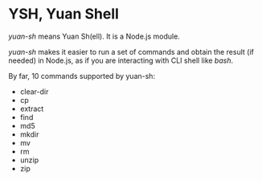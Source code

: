 #	YSH, Yuan Shell

*yuan-sh* means Yuan Sh(ell). It is a Node.js module.

*yuan-sh* makes it easier to run a set of commands and obtain the result (if needed) in Node.js, as if you are interacting with CLI shell like *bash*.

By far, 10 commands supported by yuan-sh:

*	clear-dir
*	cp
*	extract
*	find
*	md5
*	mkdir
*	mv
*	rm
*	unzip
*	zip
